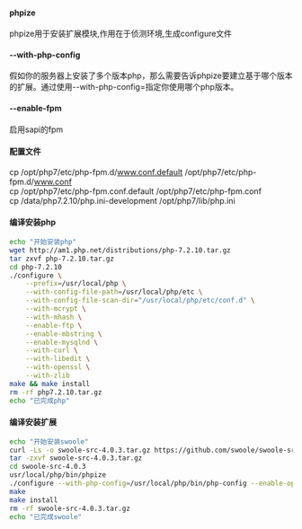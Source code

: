 #### phpize
phpize用于安装扩展模块,作用在于侦测环境,生成configure文件

#### --with-php-config
假如你的服务器上安装了多个版本php，那么需要告诉phpize要建立基于哪个版本的扩展。通过使用--with-php-config=指定你使用哪个php版本。

#### --enable-fpm
启用sapi的fpm

#### 配置文件
cp /opt/php7/etc/php-fpm.d/www.conf.default /opt/php7/etc/php-fpm.d/www.conf  
cp /opt/php7/etc/php-fpm.conf.default /opt/php7/etc/php-fpm.conf  
cp /data/php7.2.10/php.ini-development /opt/php7/lib/php.ini  

#### 编译安装php
```bash
echo "开始安装php"
wget http://am1.php.net/distributions/php-7.2.10.tar.gz
tar zxvf php-7.2.10.tar.gz
cd php-7.2.10
./configure \
    --prefix=/usr/local/php \
    --with-config-file-path=/usr/local/php/etc \
    --with-config-file-scan-dir="/usr/local/php/etc/conf.d" \
    --with-mcrypt \
    --with-mhash \
    --enable-ftp \
    --enable-mbstring \
    --enable-mysqlnd \
    --with-curl \
    --with-libedit \
    --with-openssl \
    --with-zlib 
make && make install
rm -rf php7.2.10.tar.gz
echo "已完成php"
```

#### 编译安装扩展
```bash
echo "开始安装swoole"
curl -Ls -o swoole-src-4.0.3.tar.gz https://github.com/swoole/swoole-src/archive/v4.0.3.tar.gz 
tar -zxvf swoole-src-4.0.3.tar.gz 
cd swoole-src-4.0.3 
usr/local/php/bin/phpize 
./configure --with-php-config=/usr/local/php/bin/php-config --enable-openssl
make 
make install 
rm -rf swoole-src-4.0.3.tar.gz
echo "已完成swoole"
```

